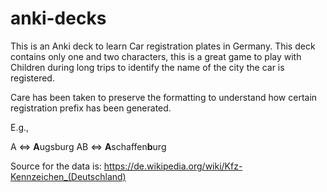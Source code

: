 # anki-decks

This is an Anki deck to learn Car registration plates in Germany. This deck contains only one and two characters, this is a great game to play with Children during long trips to identify the name of the city the car is registered.

Care has been taken to preserve the formatting to understand how certain registration prefix has been generated.

E.g.,

A <=> **A**ugsburg
AB <=> **A**schaffen**b**urg

Source for the data is: 
https://de.wikipedia.org/wiki/Kfz-Kennzeichen_(Deutschland)


